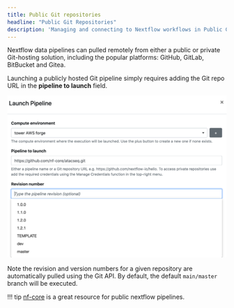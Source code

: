 ```yaml
---
title: Public Git repositories
headline: "Public Git Repositories"
description: 'Managing and connecting to Nextflow workflows in Public Git repositories'
---
```

Nextflow data pipelines can pulled remotely from either a public or private Git-hosting solution, including the popular platforms: GitHub, GitLab, BitBucket and Gitea.

Launching a publicly hosted Git pipeline simply requires adding the Git repo URL in the **pipeline to launch** field. 

![](_images/git_public_repo.png)

Note the revision and version numbers for a given repository are automatically pulled using the Git API. By default, the default `main/master` branch will be executed.

!!! tip 
    [nf-core](https://nf-co.re/pipelines) is a great resource for public nextflow pipelines.
